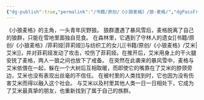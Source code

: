 ```yaml
---
{"dg-publish":true,"permalink":"/书籍/原创/《小狼麦格》/狼·麦格/","dgPassFrontmatter":true}
---
```


《小狼麦格》的主角，一头青年灰野狼。
狼群遭遇了暴风雪后，麦格脱离了自己的狼群，只能在雪地里面独自觅食。
在森林里，它遇到了守林人的遗女[[书籍/原创/《小狼麦格》/菲莉娅\|菲莉娅]]与纺织工的女儿[[书籍/原创/《小狼麦格》/艾米\|艾米]]，并对菲莉娅发动了攻击，咬伤了菲莉娅。在推开后，艾米用身上的干火腿安抚了麦格，两人一狼之间也放下了戒备。
在突然在此袭来的暴风雪中，麦格与艾米依偎在一起，躲在一个大树后互相取暖，而即使它的嘴靠在了艾米的脖颈旁边，艾米也没有表现出丝毫的不信任。
在被村里的人类找到时，它也因为没有伤害艾米而得以融入这个社会。
与艾米以及村里其他人类一日一日相处下，它成为了艾米最真挚的朋友，也重新找到了属于自己的族群。